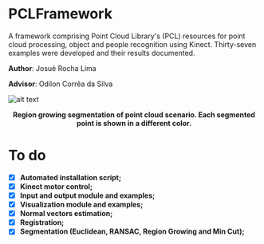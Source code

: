 # PCLFramework

A framework comprising Point Cloud Library's (PCL) resources for point cloud processing, object and people recognition using Kinect. Thirty-seven examples were developed and their results documented.

**Author**: Josué Rocha Lima

**Advisor**: Odilon Corrêa da Silva

![alt text](https://github.com/josuerocha/KinectFramework/blob/master/Implementation/6-segmentation/REGION%20GROWING%20(RGB%20E%20DISTANCIA)/Results/RegionGrowingRGB.png "Region growing segmentation of point cloud scenario")
<p align="center"> 
  <b>Region growing segmentation of point cloud scenario. Each segmented point is shown in a different color.<b>
</p>

# To do
- [X] Automated installation script;
- [X] Kinect motor control;
- [X] Input and output module and examples;
- [X] Visualization module and examples;
- [X] Normal vectors estimation;
- [X] Registration;
- [X] Segmentation (Euclidean, RANSAC, Region Growing and Min Cut);
